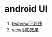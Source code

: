 # android UI

1. [textview下划线](http://stackoverflow.com/questions/2394935/can-i-underline-text-in-an-android-layout)
2. [view阴影效果](http://stackoverflow.com/questions/21211870/android-view-shadow)
